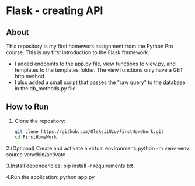 # Flask - creating API

## About

This repository is my first homework assignment from the Python Pro course. 
This is my first introduction to the Flask framework. 

 - I added endpoints to the app.py file, view functions to view.py, and templates to the templates folder. The view functions only have a GET http method.
 - I also added a small script that passes the "raw query" to the database in the db_methods.py file.

## How to Run

1. Clone the repository:  
   ```bash
   git clone https://github.com/OleksiiUzu/FirstHomeWork.git
   cd FirstHomeWork
2.(Optional) Create and activate a virtual environment:
  python -m venv venv
  source venv/bin/activate

3.Install dependencies:
  pip install -r requirements.txt

4.Run the application:
  python app.py

